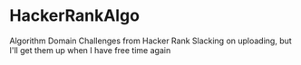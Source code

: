 # HackerRankAlgo
Algorithm Domain Challenges from Hacker Rank
Slacking on uploading, but I'll get them up when I have free time again
